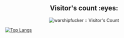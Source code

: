 
<div align="center">
  <h2>Visitor's count :eyes:</h2>   
<img src="https://profile-counter.glitch.me/{warshipfucker}/count.svg" alt="warshipfucker :: Visitor's Count" /> 
</div>

[![Top Langs](https://github-readme-stats.vercel.app/api/top-langs/?username=warshipfucker&layout=compact)](https://github.com/warshipfucker/github-readme-stats)
